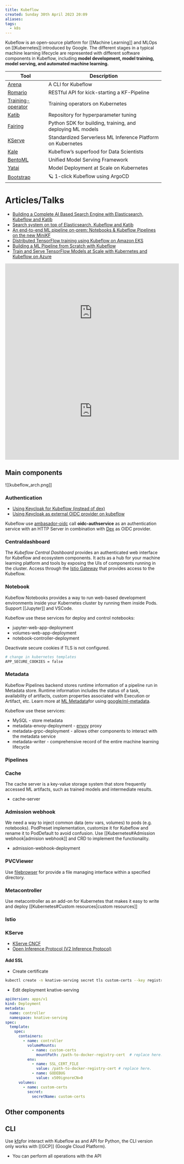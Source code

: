 ```yaml
---
title: Kubeflow
created: Sunday 30th April 2023 20:09
aliases: 
tags:
  - k8s
---
```

Kubeflow is an open-source platform for [[Machine Learning]] and MLOps on [[Kubernetes]] introduced by Google. The different stages in a typical machine learning lifecycle are represented with different software components in Kubeflow, including **model development, model training, model serving, and automated machine learning.**

| Tool                                                               | Description                                                 |
| ------------------------------------------------------------------ | ----------------------------------------------------------- |
| [Arena](https://github.com/kubeflow/arena)                         | A CLI for Kubeflow                                          |
| [Romario](https://github.com/datasailors/romario)                  | RESTful API for kick-starting a KF-Pipeline                 |
| [Training-operator](https://github.com/kubeflow/training-operator) | Training operators on Kubernetes                            |
| [Katib](https://github.com/kubeflow/katib)                         | Repository for hyperparameter tuning                        |
| [Fairing](https://github.com/kubeflow/fairing)                     | Python SDK for building, training, and deploying ML models  |
| [KServe](https://github.com/kserve/kserve)                         | Standardized Serverless ML Inference Platform on Kubernetes |
| [Kale](https://github.com/kubeflow-kale/kale)                      | Kubeflow’s superfood for Data Scientists                    |
| [BentoML](https://github.com/bentoml/BentoML)                      | Unified Model Serving Framework                             |
| [Yatai](https://github.com/bentoml/yatai)                          | Model Deployment at Scale on Kubernetes                     |
| [Bootstrap](https://github.com/treebeardtech/kubeflow-bootstrap)   | 🪐 1-click Kubeflow using ArgoCD                            |
# Articles/Talks

- [Building a Complete AI Based Search Engine with Elasticsearch, Kubeflow and Katib](https://towardsdatascience.com/building-a-complete-ai-based-search-engine-with-elasticsearch-kubeflow-and-katib-590c7b27eb8f)
- [Search system on top of Elasticsearch, Kubeflow and Katib](https://github.com/WillianFuks/pySearchML)
- [An end-to-end ML pipeline on-prem:  Notebooks & Kubeflow Pipelines on the new MiniKF](https://medium.com/kubeflow/an-end-to-end-ml-pipeline-on-prem-notebooks-kubeflow-pipelines-on-the-new-minikf-33b7d8e9a836)
- [Distributed TensorFlow training using Kubeflow on Amazon EKS](https://aws.amazon.com/es/blogs/opensource/distributed-tensorflow-training-using-kubeflow-on-amazon-eks/)
- [Building a ML Pipeline from Scratch with Kubeflow](https://blogs.cisco.com/developer/machinelearningops03)
- [Train and Serve TensorFlow Models at Scale with Kubernetes and Kubeflow on Azure](https://github.com/Azure/kubeflow-labs)

<iframe width="560" height="315" src="https://www.youtube.com/embed/lu5zHvpQeSI" title="YouTube video player" frameborder="0" allow="accelerometer; autoplay; clipboard-write; encrypted-media; gyroscope; picture-in-picture; web-share" allowfullscreen></iframe>

<iframe width="560" height="315" src="https://www.youtube.com/embed/VDINH5WkBhA" title="YouTube video player" frameborder="0" allow="accelerometer; autoplay; clipboard-write; encrypted-media; gyroscope; picture-in-picture; web-share" allowfullscreen></iframe>

## Main components 

![[kubeflow_arch.png]]

### Authentication

- [Using Keycloak for Kubeflow (instead of dex)](https://medium.com/@iamestelleyu/dex-is-the-defalut-authentication-application-of-kubeflow-and-there-is-a-option-using-both-dex-and-2cea08ca76f6)
- [Using Keycloak as external OIDC provider on kubeflow](https://velog.io/@hklog/keycloak-kubeflow-dex)

Kubeflow use [ambasador-oidc](https://github.com/arrikto/oidc-authservice) call **oidc-authservice** as an authentication service with an HTTP Server in combination with [Dex](https://journal.arrikto.com/kubeflow-authentication-with-istio-dex-5eafdfac4782) as OIDC provider.
### Centraldashboard

The _Kubeflow Central Dashboard_ provides an authenticated web interface for Kubeflow and ecosystem components. It acts as a hub for your machine learning platform and tools by exposing the UIs of components running in the cluster. Access through the [Istio Gateway](https://istio.io/docs/concepts/traffic-management/#gateways) that provides access to the Kubeflow.
### Notebook

Kubeflow Notebooks provides a way to run web-based development environments inside your Kubernetes cluster by running them inside Pods. Support [[Jupyter]] and VSCode.

Kubeflow use these services for deploy and control notebooks:

- jupyter-web-app-deployment
- volumes-web-app-deployment
- notebook-controller-deployment

Deactivate secure cookies if TLS is not configured.

```bash
# change in kubernetes templates
APP_SECURE_COOKIES = false
```

### Metadata

Kubeflow Pipelines backend stores runtime information of a pipeline run in Metadata store. Runtime information includes the status of a task, availability of artifacts, custom properties associated with Execution or Artifact, etc. Learn more at [ML Metadata](https://github.com/google/ml-metadata/blob/master/g3doc/get_started.md)for using [google/ml-metadata](https://github.com/google/ml-metadata).

Kubeflow use these services:

- MySQL - store metadata
- metadata-envoy-deployment - [envoy](https://www.envoyproxy.io/) proxy 
- metadata-grpc-deployment - allows other components to interact with the metadata service
- metadata-writer - comprehensive record of the entire machine learning lifecycle

### Pipelines


### Cache

The cache server is a key-value storage system that store frequently accessed ML artifacts, such as trained models and intermediate results.

- cache-server
### Admission webhook

We need a way to inject common data (env vars, volumes) to pods (e.g. notebooks). PodPreset implementation, customize it for Kubeflow and rename it to PodDefault to avoid confusion. Use [[Kubernetes#Admission webhook|admision webhook]] and CRD to implement the functionality.

- admission-webhook-deployment

### PVCViewer

Use [filebrowser](https://github.com/filebrowser/filebrowser) for provide a file managing interface within a specified directory.

### Metacontroller

Use metacontroller as an add-on for Kubernetes that makes it easy to write and deploy  [[Kubernetes#Custom resources|custom resources]]
### Istio

### KServe

- [KServe CNCF](https://www.slideshare.net/theofpa/kubecon-2023-eu-kserve-the-state-and-future-of-cloudnative-model-serving)
- [Open Inference Protocol (V2 Inference Protocol)](https://kserve.github.io/website/0.10/modelserving/data_plane/v2_protocol/)

#### Add SSL

- Create certificate

```bash
kubectl create -n knative-serving secret tls custom-certs --key registry.key --cert registry.crt
```

- Edit deployment knative-serving

```yaml
apiVersion: apps/v1  
kind: Deployment  
metadata:  
  name: controller  
  namespace: knative-serving  
spec:  
  template:  
    spec:  
      containers:  
        - name: controller  
          volumeMounts:  
            - name: custom-certs  
              mountPath: /path-to-docker-registry-cert  # replace here.  
          env:  
            - name: SSL_CERT_FILE  
              value: /path-to-docker-registry-cert # replace here.  
            - name: GODEBUG  
              value: x509ignoreCN=0  
      volumes:  
        - name: custom-certs  
          secret:  
            secretName: custom-certs
```

## Other components


## CLI

Use [kfp](https://kubeflow-pipelines.readthedocs.io/en/stable/index.html)for interact with Kubeflow as and API for Python, the CLI version only works with [[GCP]] (Google Cloud Platform).

- You can perform all operations with the API 